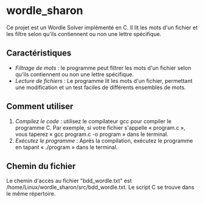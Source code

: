 # wordle_sharon
Ce projet est un Wordle Solver implémenté en C. Il lit les mots d'un fichier et les filtre selon qu'ils contiennent ou non une lettre spécifique.

## Caractéristiques

- *Filtrage de mots* : le programme peut filtrer les mots d'un fichier selon qu'ils contiennent ou non une lettre spécifique.
- *Lecture de fichiers* : Le programme lit les mots d'un fichier, permettant une modification et un test faciles de différents ensembles de mots.

## Comment utiliser

1. *Compilez le code* : utilisez le compilateur gcc pour compiler le programme C. Par exemple, si votre fichier s'appelle « program.c », vous taperez « gcc program.c -o program » dans le terminal.
2. *Exécutez le programme* : Après la compilation, exécutez le programme en tapant « ./program » dans le terminal.

## Chemin du fichier

Le chemin d'accès au fichier "bdd_wordle.txt" est /home/Linux/wordle_sharon/src/bdd_wordle.txt. Le script C se trouve dans le même répertoire.
